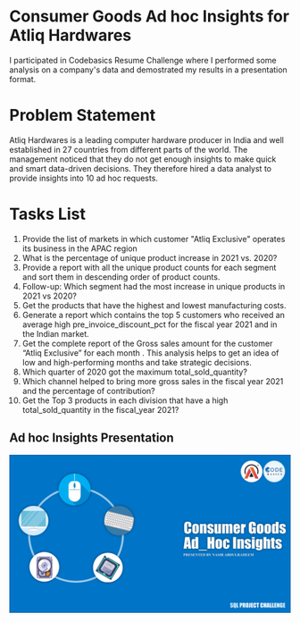 # Consumer Goods Ad hoc Insights for Atliq Hardwares
I participated in Codebasics Resume Challenge where I performed some analysis on a company's data and demostrated my results in a presentation format.

# Problem Statement
Atliq Hardwares is a leading computer hardware producer in India and well established in 27 countries from different parts of the world. The management noticed that they do not get enough insights to make quick and smart data-driven decisions. They therefore hired a data analyst to provide insights into 10 ad hoc requests.

# Tasks List
1. Provide the list of markets in which customer "Atliq Exclusive" operates its business in the APAC region
2. What is the percentage of unique product increase in 2021 vs. 2020?
3. Provide a report with all the unique product counts for each segment and sort them in descending order of product counts.
4. Follow-up: Which segment had the most increase in unique products in 2021 vs 2020?
5. Get the products that have the highest and lowest manufacturing costs.
6. Generate a report which contains the top 5 customers who received an average high pre_invoice_discount_pct for the fiscal year 2021 and in the Indian market.
7. Get the complete report of the Gross sales amount for the customer “Atliq Exclusive” for each month . This analysis helps to get an idea of low and high-performing months and take strategic decisions. 
8. Which quarter of 2020 got the maximum total_sold_quantity?  
9. Which channel helped to bring more gross sales in the fiscal year 2021 and the percentage of contribution?
10. Get the Top 3 products in each division that have a high total_sold_quantity in the fiscal_year 2021?

## Ad hoc Insights Presentation
[![Ad hoc Insights Presentation](https://raw.githubusercontent.com/Nasir-ay/atliq_hardware/main/presentation_first_page.jpg "click here to view the presentation")](https://github.com/Nasir-ay/atliq_hardware/blob/main/presentationPDF.pdf)
